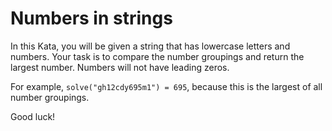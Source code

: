 # Numbers in strings

In this Kata, you will be given a string that has lowercase letters and numbers. Your task is to compare the number groupings and return the largest number. Numbers will not have leading zeros.

For example, `solve("gh12cdy695m1") = 695`, because this is the largest of all number groupings.

Good luck!
